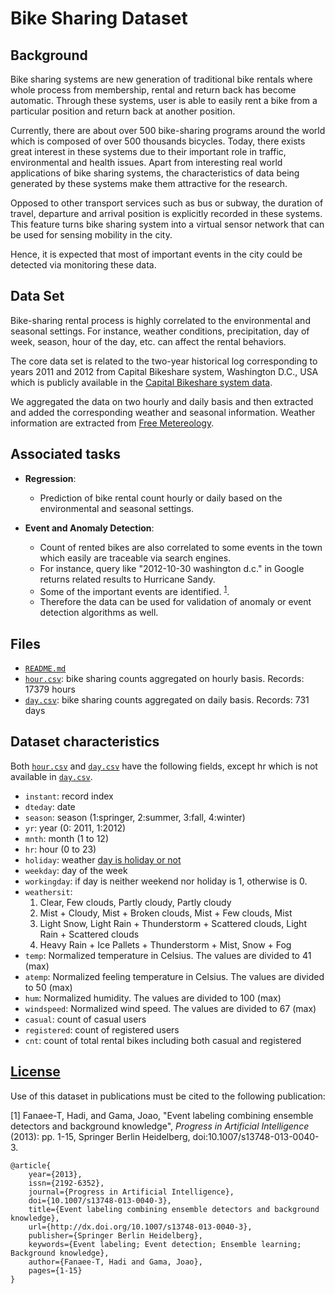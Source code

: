 # Bike Sharing Dataset



## Background

Bike sharing systems are new generation of traditional bike rentals where whole process from membership, rental and return back has become automatic. Through these systems, user is able to easily rent a bike from a particular position and return  back at another position.

Currently, there are about over 500 bike-sharing programs around the world which is composed of over 500 thousands bicycles. Today, there exists great interest in these systems due to their important role in traffic,  environmental and health issues. Apart from interesting real world applications of bike sharing systems, the characteristics of data being generated by these systems make them attractive for the research.

Opposed to other transport services such as bus or subway, the duration of travel, departure and arrival position is explicitly recorded in these systems. This feature turns bike sharing system into a virtual sensor network that can be used for sensing mobility in the city.

Hence, it is expected that most of important events in the city could be detected via monitoring these data.

## Data Set

Bike-sharing rental process is highly correlated to the environmental and seasonal settings. For instance, weather conditions, precipitation, day of week, season, hour of the day, etc. can affect the rental behaviors.

The core data set is related to the two-year historical log corresponding to years 2011 and 2012 from Capital Bikeshare system, Washington D.C., USA which is publicly available in the [Capital Bikeshare system data][capitalbikeshare-url].

We aggregated the data on two hourly and daily basis and then extracted and added the corresponding weather and seasonal information. Weather information are extracted from [Free Metereology][freemeteo-url].

## Associated tasks

  - **Regression**:

    - Prediction of bike rental count hourly or daily based on the environmental and seasonal settings.

  - **Event and Anomaly Detection**:

    - Count of rented bikes are also correlated to some events in the town which easily are traceable via search engines.
    - For instance, query like "2012-10-30 washington d.c." in Google returns related results to Hurricane Sandy.
    - Some of the important events are identified. <sup>[1](#License)</sup>.
    - Therefore the data can be used for validation of anomaly or event detection algorithms as well.

## Files

  - [`README.md`](./README.md)
  - [`hour.csv`](./hour.csv): bike sharing counts aggregated on hourly basis. Records: 17379 hours
  - [`day.csv`](day.csv): bike sharing counts aggregated on daily basis. Records: 731 days

## Dataset characteristics

Both [`hour.csv`](./hour.csv) and [`day.csv`](day.csv) have the following fields, except hr which is not available in [`day.csv`](day.csv).

  - `instant`: record index
  - `dteday`: date
  - `season`: season (1:springer, 2:summer, 3:fall, 4:winter)
  - `yr`: year (0: 2011, 1:2012)
  - `mnth`: month (1 to 12)
  - `hr`: hour (0 to 23)
  - `holiday`: weather [day is holiday or not][holiday-schedule-url]
  - `weekday`: day of the week
  - `workingday`: if day is neither weekend nor holiday is 1, otherwise is 0.
  - `weathersit`:
    1. Clear, Few clouds, Partly cloudy, Partly cloudy
    2. Mist + Cloudy, Mist + Broken clouds, Mist + Few clouds, Mist
    3. Light Snow, Light Rain + Thunderstorm + Scattered clouds, Light Rain + Scattered clouds
    4. Heavy Rain + Ice Pallets + Thunderstorm + Mist, Snow + Fog
  - `temp`: Normalized temperature in Celsius. The values are divided to 41 (max)
  - `atemp`: Normalized feeling temperature in Celsius. The values are divided to 50 (max)
  - `hum`: Normalized humidity. The values are divided to 100 (max)
  - `windspeed`: Normalized wind speed. The values are divided to 67 (max)
  - `casual`: count of casual users
  - `registered`: count of registered users
  - `cnt`: count of total rental bikes including both casual and registered

## [License](#1)

Use of this dataset in publications must be cited to the following publication:

[1] Fanaee-T, Hadi, and Gama, Joao, "Event labeling combining ensemble detectors and background knowledge", _Progress in Artificial Intelligence_ (2013): pp. 1-15, Springer Berlin Heidelberg, doi:10.1007/s13748-013-0040-3.


    @article{
        year={2013},
        issn={2192-6352},
        journal={Progress in Artificial Intelligence},
        doi={10.1007/s13748-013-0040-3},
        title={Event labeling combining ensemble detectors and background knowledge},
        url={http://dx.doi.org/10.1007/s13748-013-0040-3},
        publisher={Springer Berlin Heidelberg},
        keywords={Event labeling; Event detection; Ensemble learning; Background knowledge},
        author={Fanaee-T, Hadi and Gama, Joao},
        pages={1-15}
    }


[capitalbikeshare-url]: http://capitalbikeshare.com/system-data
[feup-address-url]: https://goo.gl/maps/HykYYt8ifSCPPsQb8
[freemeteo-url]: http://www.freemeteo.com
[holiday-schedule-url]: http://dchr.dc.gov/page/holiday-schedule
[liad-homepage-url]: https://www.liad.pt
[uporto-url]: https://www.up.pt
